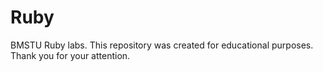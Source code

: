 # Ruby
BMSTU Ruby labs.
This repository was created for educational purposes.
Thank you for your attention.
